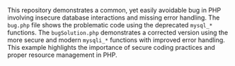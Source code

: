 This repository demonstrates a common, yet easily avoidable bug in PHP involving insecure database interactions and missing error handling.  The `bug.php` file shows the problematic code using the deprecated `mysql_*` functions. The `bugSolution.php` demonstrates a corrected version using the more secure and modern `mysqli_*` functions with improved error handling. This example highlights the importance of secure coding practices and proper resource management in PHP.